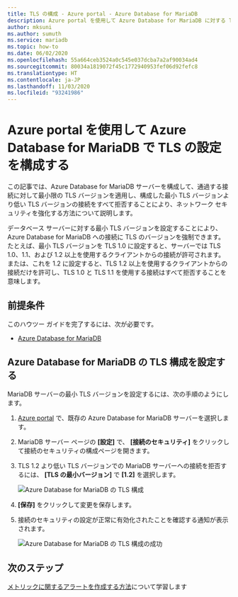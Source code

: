 ```yaml
---
title: TLS の構成 - Azure portal - Azure Database for MariaDB
description: Azure portal を使用して Azure Database for MariaDB に対する TLS の構成を設定する方法について説明します
author: mksuni
ms.author: sumuth
ms.service: mariadb
ms.topic: how-to
ms.date: 06/02/2020
ms.openlocfilehash: 55a664ceb3524a0c545e037dcba7a2af90034ad4
ms.sourcegitcommit: 80034a1819072f45c1772940953fef06d92fefc8
ms.translationtype: HT
ms.contentlocale: ja-JP
ms.lasthandoff: 11/03/2020
ms.locfileid: "93241986"
---
```

# <a name="configuring-tls-settings-in-azure-database-for-mariadb-using-azure-portal"></a>Azure portal を使用して Azure Database for MariaDB で TLS の設定を構成する

この記事では、Azure Database for MariaDB サーバーを構成して、通過する接続に対して最小限の TLS バージョンを適用し、構成した最小 TLS バージョンより低い TLS バージョンの接続をすべて拒否することにより、ネットワーク セキュリティを強化する方法について説明します。

データベース サーバーに対する最小 TLS バージョンを設定することにより、Azure Database for MariaDB への接続に TLS のバージョンを強制できます。 たとえば、最小 TLS バージョンを TLS 1.0 に設定すると、サーバーでは TLS 1.0、1.1、および 1.2 以上を使用するクライアントからの接続が許可されます。 または、これを 1.2 に設定すると、TLS 1.2 以上を使用するクライアントからの接続だけを許可し、TLS 1.0 と TLS 1.1 を使用する接続はすべて拒否することを意味します。

## <a name="prerequisites"></a>前提条件

このハウツー ガイドを完了するには、次が必要です。

* [Azure Database for MariaDB](quickstart-create-mariaDB-server-database-using-azure-portal.md)

## <a name="set-tls-configurations-for-azure-database-for-mariadb"></a>Azure Database for MariaDB の TLS 構成を設定する

MariaDB サーバーの最小 TLS バージョンを設定するには、次の手順のようにします。

1. [Azure portal](https://portal.azure.com/) で、既存の Azure Database for MariaDB サーバーを選択します。

1. MariaDB サーバー ページの **[設定]** で、 **[接続のセキュリティ]** をクリックして接続のセキュリティの構成ページを開きます。

1. TLS 1.2 より低い TLS バージョンでの MariaDB サーバーへの接続を拒否するには、 **[TLS の最小バージョン]** で **[1.2]** を選択します。

    ![Azure Database for MariaDB の TLS 構成](./media/howto-tls-configurations/tls-configurations.png)

1. **[保存]** をクリックして変更を保存します。

1. 接続のセキュリティの設定が正常に有効化されたことを確認する通知が表示されます。

    ![Azure Database for MariaDB の TLS 構成の成功](./media/howto-tls-configurations/tls-configurations-success.png)

## <a name="next-steps"></a>次のステップ

[メトリックに関するアラートを作成する方法](howto-alert-metric.md)について学習します